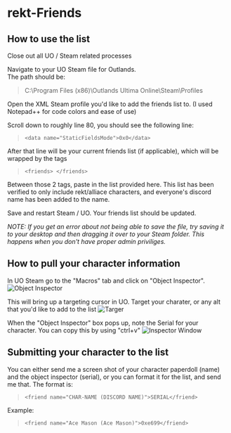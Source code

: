# rekt-Friends

## How to use the list
Close out all UO / Steam related processes

Navigate to your UO Steam file for Outlands.  
The path should be:
> C:\Program Files (x86)\Outlands Ultima Online\Steam\Profiles

Open the XML Steam profile you'd like to add the friends list to. (I used Notepad++ for code colors and ease of use)

Scroll down to roughly line 80, you should see the following line:
> ```<data name="StaticFieldsMode">0x0</data>```
  
After that line will be your current friends list (if applicable), which will be wrapped by the tags 
> ```<friends> </friends>```

Between those 2 tags, paste in the list provided here.  This list has been verified to only include rekt/alliace characters, and everyone's discord name has been added to the name. 

Save and restart Steam / UO.  Your friends list should be updated.

*NOTE: If you get an error about not being able to save the file, try saving it to your desktop and then dragging it over to your Steam folder.  This happens when you don't have proper admin priviliges.*

## How to pull your character information
In UO Steam go to the "Macros" tab and click on "Object Inspector".  
![Object Inspector](https://i.postimg.cc/852JyRrg/Object-Inspector.png)

This will bring up a targeting cursor in UO.  Target your charater, or any alt that you'd like to add to the list
![Targer](https://i.postimg.cc/m2G1CSsQ/target.png)

When the "Object Inspector" box pops up, note the Serial for your character.  You can copy this by using "ctrl+v"
![Inspector Window](https://i.postimg.cc/T2bWK4Zd/serial.png)

## Submitting your character to the list
You can either send me a screen shot of your character paperdoll (name) and the object inspector (serial), or you can format it for the list, and send me that.  The format is:
> ```<friend name="CHAR-NAME (DISCORD NAME)">SERIAL</friend>```

Example:
> ```<friend name="Ace Mason (Ace Mason)">0xe699</friend>```

